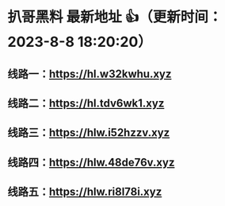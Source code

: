 # 扒哥黑料 最新地址 👍（更新时间：2023-8-8 18:20:20）
## 线路一：https://hl.w32kwhu.xyz
## 线路二：https://hl.tdv6wk1.xyz
## 线路三：https://hlw.i52hzzv.xyz
## 线路四：https://hlw.48de76v.xyz
## 线路五：https://hlw.ri8l78i.xyz
